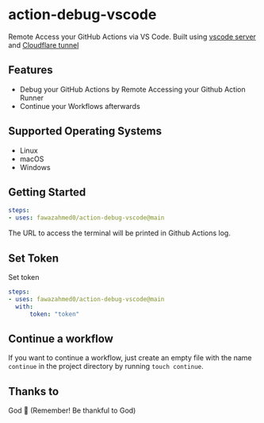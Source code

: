# action-debug-vscode
Remote Access your GitHub Actions via VS Code.
Built using [vscode server](https://code.visualstudio.com/docs/remote/vscode-server) and [Cloudflare tunnel](https://developers.cloudflare.com/cloudflare-one/connections/connect-networks/do-more-with-tunnels/trycloudflare/)

## Features

- Debug your GitHub Actions by Remote Accessing your Github Action Runner
- Continue your Workflows afterwards


## Supported Operating Systems

- Linux
- macOS
- Windows


## Getting Started

```yaml
steps:
- uses: fawazahmed0/action-debug-vscode@main
```

The URL to access the terminal will be printed in Github Actions log.

## Set Token

Set token

```yaml
steps:
- uses: fawazahmed0/action-debug-vscode@main
  with:
      token: "token"
```


## Continue a workflow

If you want to continue a workflow, just create an empty file with the name `continue` in the project directory by running `touch continue`.

## Thanks to

God 🙏 (Remember! Be thankful to God)
